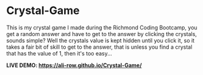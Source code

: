 # Crystal-Game
This is my crystal game I made during the Richmond Coding Bootcamp, you get a random answer and have to get to the answer by clicking the crystals, sounds simple? Well the crystals value is kept hidden until you click it, so it takes a fair bit of skill to get to the answer, that is unless you find a crystal that has the value of 1, then it's too easy...

**LIVE DEMO: https://ali-row.github.io/Crystal-Game/**

